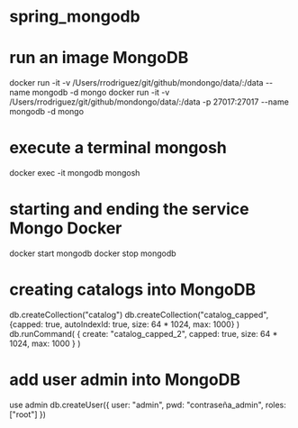 # spring_mongodb

# run an image MongoDB
docker run -it -v /Users/rrodriguez/git/github/mondongo/data/:/data --name mongodb -d mongo
docker run -it -v /Users/rrodriguez/git/github/mondongo/data/:/data -p 27017:27017 --name mongodb -d mongo

# execute a terminal mongosh
docker exec -it mongodb mongosh

# starting and ending the service Mongo Docker
docker start mongodb
docker stop mongodb

# creating catalogs into MongoDB
db.createCollection("catalog")
db.createCollection("catalog_capped",{capped: true, autoIndexId: true, size: 64 * 1024, max: 1000} )
db.runCommand( { create: "catalog_capped_2", capped: true, size: 64 * 1024, max: 1000 } )

# add user admin into MongoDB
use admin
db.createUser({
  user: "admin",
  pwd: "contraseña_admin",
  roles: ["root"]
})
